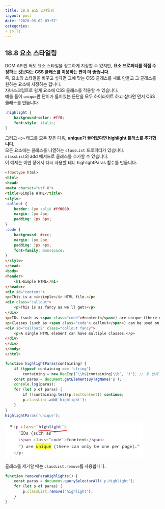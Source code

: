 ```yaml
---
title: 18.8 요소 스타일링
layout: post
date: '2020-06-02 03:57'
categories:
- js_lj
---
```


## 18.8 요소 스타일링

DOM API만 써도 요소 스타일을 정교하게 지정할 수 있지만, **요소 프로퍼티를 직접 수정하는 것보다는 
CSS 클래스를 이용하는 편이 더 좋습니다.**  
즉, 요소의 스타일을 바꾸고 싶다면 그에 맞는 CSS 클래스를 새로 만들고 그 클래스를 원하는 요소에 
지정하는 겁니다.  
자바스크립트로 쉽게 요소에 CSS 클래스를 적용할 수 있습니다.  
예를 들어 `unique`란 단어가 들어있는 문단을 모두 하이라이트 하고 싶다면 먼저 CSS 클래스를 
만듭니다.

```css
.highlight {
    background-color: #ff0;
    font-style: italic;
}
```

그리고 `<p>` 태그를 모두 찾은 다음, **unique가 들어있다면 highlight 틀래스를 추가합니다.**  
모든 요소에는 클래스를 나열하는 `classList` 프로퍼티가 있습니다.  
`classList`의 add 메서드로 클래스를 추가할 수 있습니다.  
이 예제는 이번 장에서 다시 사용할 테니 highlightParas 함수를 만듭니다.

```html
<!doctype html>
<html>
<head>
<meta charset="utf-8">
<title>Simple HTML</title>
<style>
.callout {
    border: 1px solid #ff0080;
    margin: 2px 4px;
    padding: 2px 6px;
}
.code {
    background: #ccc;
    margin: 1px 2px;
    padding: 1px 4px;
    font-family: monospace;
}
</style>
</head>
<body>
<header>
    <h1>Simple HTML</h1>
</header>
<div id="content">
<p>This is a <i>simple</i> HTML file.</p>
<div class="callout">
    <p>This is as fancy as we'll get!</p>
</div>
<p>IDs (such as <span class="code">#content</span>) are unique (there can only be one per page).</p>
<p>Classes (such as <span class="code">.callout</span>) can be used on many elements.</p>
<div id="callout2" class="collout fancy">
    <p>A single HTML element can have multiple classes.</p>
</div>
</div>
</body>
</html>
```

```javascript
function highlightParas(containing) {
    if (typeof containing === 'string')
        containing = new RegExp(`\\b${containing}\\b`, 'i'); // 두 번째 인자는 플래그
    const paras = document.getElementsByTagName('p');
    console.log(paras);
    for (let p of paras) {
        if (!containing.test(p.textContent)) continue;
        p.classList.add('highlight');
    }
}
highlightParas('unique');
```

![](/static/img/learningjs/image192.jpg)

클래스를 제거할 때는 `classList.remove`를 사용합니다.

```javascript
function removeParaHighlights() {
    const paras = document.querySelectorAll('p.highlight');
    for (let p of paras) {
        p.classList.remove('highlight');
    }
}
```













